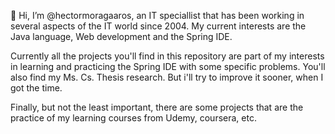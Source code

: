 <p>👋 Hi, I’m @hectormoragaaros, an IT speciallist that has been working in several aspects of the IT world since 2004. My current interests are the Java language, Web development and the Spring IDE.</p>
<p>Currently all the projects you'll find in this repository are part of my interests in learning and practicing the Spring IDE with some specific problems. You'll also find my Ms. Cs. Thesis research. But i'll try to improve it sooner, when I got the time.</p>
<p>Finally, but not the least important, there are some projects that are the practice of my learning courses from Udemy, coursera, etc.</p>
